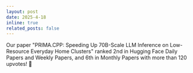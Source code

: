 ```yaml
---
layout: post
date: 2025-4-18
inline: true
related_posts: false
---
```


Our paper "PRIMA.CPP: Speeding Up 70B-Scale LLM Inference on Low-Resource Everyday Home Clusters" ranked 2nd in Hugging Face Daily Papers and Weekly Papers, and 6th in Monthly Papers with more than 120 upvotes! :tada:
